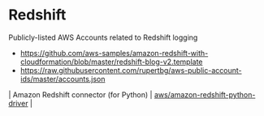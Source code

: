 # Redshift

Publicly-listed AWS Accounts related to Redshift logging
- https://github.com/aws-samples/amazon-redshift-with-cloudformation/blob/master/redshift-blog-v2.template
- https://raw.githubusercontent.com/rupertbg/aws-public-account-ids/master/accounts.json

| Amazon Redshift connector (for Python) | [aws/amazon-redshift-python-driver](https://github.com/aws/amazon-redshift-python-driver) |
